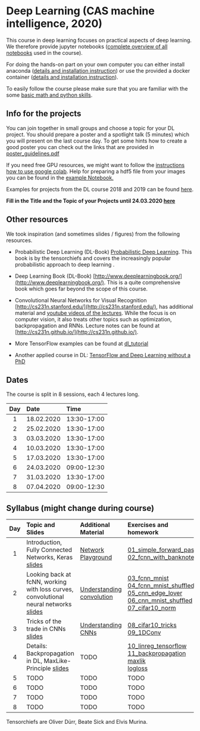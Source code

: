 
# Deep Learning (CAS machine intelligence, 2020) 

This course in deep learning focuses on practical aspects of deep learning. We therefore provide jupyter notebooks ([complete overview of all notebooks](https://github.com/tensorchiefs/dl_course_2020/tree/master/notebooks) used in the course).

For doing the hands-on part on your own computer you can either install anaconda ([details and installation instruction](anaconda.md)) or use the provided a docker container ([details and installation instruction](docker.md)).

To easily follow the course please make sure that you are familiar with the some [basic math and python skills](prerequistites.md). 

## Info for the projects
You can join together in small groups and choose a topic for your DL project. You should prepare a poster and a spotlight talk (5 minutes) which you will present on the last course day. To get some hints how to create a good poster you can check out the links that are provided in <a href="https://www.dropbox.com/s/u1f6mqk4pc3uhxe/poster-guidelines.pdf?dl=1">poster_guidelines.pdf</a> 

If you need free GPU resources, we might want to follow the [instructions how to use google colab](co.md). Help for preparing a hdf5 file from your images you can be found in the <a href="https://github.com/tensorchiefs/dl_course_2018/blob/master/notebooks/data_prep.ipynb"> example Notebook.</a> 

Examples for projects from the DL course 2018 and 2019 can be found [here](projects.md).

**Fill in the Title and the Topic of your Projects until 24.03.2020 [here](https://docs.google.com/spreadsheets/d/18VFrPbKq3YSOg8Ebc1q1wGgkfgaWl7IkcCClGEDGj6Q/edit#gid=0)**

## Other resources 
We took inspiration (and sometimes slides / figures) from the following resources.

* Probabilistic Deep Learning (DL-Book) [Probabilistic Deep Learning](https://www.manning.com/books/probabilistic-deep-learning?a_aid=probabilistic_deep_learning&a_bid=78e55885). This book is by the tensorchiefs and covers the increasingly popular probabilistic approach to deep learning .

* Deep Learning Book (DL-Book) [http://www.deeplearningbook.org/](http://www.deeplearningbook.org/). This is a quite comprehensive book which goes far beyond the scope of this course.

* Convolutional Neural Networks for Visual Recognition [http://cs231n.stanford.edu/](http://cs231n.stanford.edu/), has additional material and [youtube videos of the lectures](https://www.youtube.com/playlist?list=PLkt2uSq6rBVctENoVBg1TpCC7OQi31AlC). While the focus is on computer vision, it also treats other topics such as optimization, backpropagation and RNNs. Lecture notes can be found at [http://cs231n.github.io/](http://cs231n.github.io/).

* More TensorFlow examples can be found at [dl_tutorial](https://github.com/oduerr/dl_tutorial/tree/master/tensorflow/) 

* Another applied course in DL: [TensorFlow and Deep Learning without a PhD](https://cloud.google.com/blog/big-data/2017/01/learn-tensorflow-and-deep-learning-without-a-phd)

## Dates 
The course is split in 8 sessions, each 4 lectures long. 

| Day  |      Date    |      Time    |
|:--------:|:--------------|:---------------|
| 1        | 18.02.2020|13:30-17:00
| 2        | 25.02.2020|13:30-17:00
| 3        | 03.03.2020|13:30-17:00
| 4        | 10.03.2020|13:30-17:00
| 5        | 17.03.2020|13:30-17:00
| 6        | 24.03.2020|09:00-12:30
| 7        | 31.03.2020|13:30-17:00
| 8        | 07.04.2020|09:00-12:30

## Syllabus (might change during course)

| Day  |      Topic and Slides    |      Additional Material    |		Exercises and homework  |
|:----------------:|:-----------------------|:----------------------------|:--------------------------------------|
| 1        | Introduction, Fully Connected Networks, Keras [slides](https://github.com/tensorchiefs/dl_course_2020/blob/master/slides/01_Introduction.pdf) |[Network Playground](https://playground.tensorflow.org/) |[01_simple_forward_pass](https://github.com/tensorchiefs/dl_course_2020/blob/master/notebooks/01_simple_forward_pass.ipynb)<br>[02_fcnn_with_banknote](https://github.com/tensorchiefs/dl_course_2020/blob/master/notebooks/02_fcnn_with_banknote.ipynb)
| 2        |Looking back at fcNN, working with loss curves, convolutional neural networks [slides](https://github.com/tensorchiefs/dl_course_2020/blob/master/slides/02_CNN.pdf) |[Understanding convolution](https://towardsdatascience.com/intuitively-understanding-convolutions-for-deep-learning-1f6f42faee1)|[03_fcnn_mnist](https://github.com/tensorchiefs/dl_course_2020/blob/master/notebooks/03_fcnn_mnist.ipynb)<br>[04_fcnn_mnist_shuffled](https://github.com/tensorchiefs/dl_course_2020/blob/master/notebooks/04_fcnn_mnist_shuffled.ipynb)<br>[05_cnn_edge_lover](https://github.com/tensorchiefs/dl_course_2020/blob/master/notebooks/05_cnn_edge_lover.ipynb)<br>[06_cnn_mnist_shuffled](https://github.com/tensorchiefs/dl_course_2020/blob/master/notebooks/06_cnn_mnist_shuffled.ipynb)<br>[07_cifar10_norm](https://github.com/tensorchiefs/dl_course_2020/blob/master/notebooks/07_cifar10_norm.ipynb)
| 3        |Tricks of the trade in CNNs [slides](https://github.com/tensorchiefs/dl_course_2020/blob/master/slides/03_CNN.pdf)|[Understanding CNNs](http://cs231n.github.io/understanding-cnn)|[08_cifar10_tricks](https://github.com/tensorchiefs/dl_course_2020/blob/master/notebooks/08_cifar10_tricks.ipynb)<br>[09_1DConv](https://github.com/tensorchiefs/dl_course_2020/blob/master/notebooks/09_1DConv.ipynb)
| 4        |Details: Backpropagation in DL, MaxLike-Principle [slides](https://github.com/tensorchiefs/dl_course_2020/blob/master/slides/04_Details.pdf)|TODO|[10_linreg_tensorflow](https://github.com/tensorchiefs/dl_course_2020/blob/master/notebooks/10_linreg_tensorflow.ipynb)<br>[11_backpropagation](https://github.com/tensorchiefs/dl_course_2020/blob/master/notebooks/11_backpropagation.ipynb)<br>[maxlik](https://github.com/tensorchiefs/dl_book/blob/master/chapter_04/nb_ch04_01.ipynb)<br>[logloss](https://github.com/tensorchiefs/dl_book/blob/master/chapter_04/nb_ch04_02.ipynb)
| 5        |TODO|TODO|TODO
| 6        |TODO|TODO|TODO
| 7        |TODO|TODO|TODO
| 8        |TODO|TODO|TODO

Tensorchiefs are Oliver Dürr, Beate Sick and Elvis Murina.
